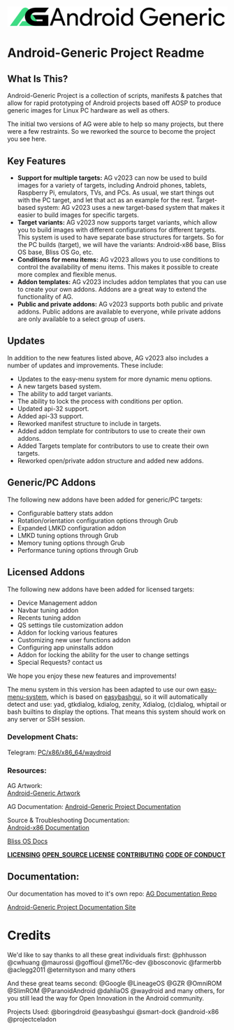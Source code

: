 <img src="https://github.com/android-generic/artwork/raw/master/brand/Android-Generic_Logo__2_transparent.png">

# Android-Generic Project Readme

## What Is This?

Android-Generic Project is a collection of scripts, manifests & patches that allow for rapid prototyping of Android projects based off AOSP to produce generic images for Linux PC hardware as well as others.

The initial two versions of AG were able to help so many projects, but there were a few restraints. So we reworked the source to become the project you see here.

## Key Features

 - **Support for multiple targets:** AG v2023 can now be used to build images for a variety of targets, including Android phones, tablets, Raspberry Pi, emulators, TVs, and PCs. As usual, we start things out with the PC target, and let that act as an example for the rest.
Target-based system: AG v2023 uses a new target-based system that makes it easier to build images for specific targets.
 - **Target variants:** AG v2023 now supports target variants, which allow you to build images with different configurations for different targets. This system is used to have separate base structures for targets. So for the PC builds (target), we will have the variants: Android-x86 base, Bliss OS base, Bliss OS Go, etc.
 - **Conditions for menu items:** AG v2023 allows you to use conditions to control the availability of menu items. This makes it possible to create more complex and flexible menus.
 - **Addon templates:** AG v2023 includes addon templates that you can use to create your own addons. Addons are a great way to extend the functionality of AG.
 - **Public and private addons:** AG v2023 supports both public and private addons. Public addons are available to everyone, while private addons are only available to a select group of users. 

## Updates

In addition to the new features listed above, AG v2023 also includes a number of updates and improvements. These include:
 
 - Updates to the easy-menu system for more dynamic menu options.
 - A new targets based system.
 - The ability to add target variants.
 - The ability to lock the process with conditions per option.
 - Updated api-32 support.
 - Added api-33 support.
 - Reworked manifest structure to include in targets.
 - Added addon template for contributors to use to create their own addons.
 - Added Targets template for contributors to use to create their own targets.
 - Reworked open/private addon structure and added new addons.

## Generic/PC Addons

The following new addons have been added for generic/PC targets:

 - Configurable battery stats addon
 - Rotation/orientation configuration options through Grub
 - Expanded LMKD configuration addon
 - LMKD tuning options through Grub
 - Memory tuning options through Grub
 - Performance tuning options through Grub

## Licensed Addons

The following new addons have been added for licensed targets:

 - Device Management addon
 - Navbar tuning addon
 - Recents tuning addon
 - QS settings tile customization addon
 - Addon for locking various features
 - Customizing new user functions addon
 - Configuring app uninstalls addon
 - Addon for locking the ability for the user to change settings
 - Special Requests? contact us

We hope you enjoy these new features and improvements!

The menu system in this version has been adapted to use our own [easy-menu-system](https://github.com/electrikjesus/easy-menu-system), which is based on [easybashgui](https://sites.google.com/site/easybashgui/), so it will automatically detect and use: yad, gtkdialog, kdialog, zenity, Xdialog, (c)dialog, whiptail or bash builtins to display the options. That means this system should work on any server or SSH session.

### Development Chats:

Telegram:
[PC/x86/x86_64/waydroid](https://t.me/androidgenericpc)


### Resources:

AG Artwork:  
[Android-Generic Artwork](https://github.com/android-generic/artwork)

AG Documentation:
[Android-Generic Project Documentation](https://android-generic-project.gitbook.io/documentation/)

Source & Troubleshooting Documentation:  
[Android-x86 Documentation](https://www.android-x86.org/documentation.html)

[Bliss OS Docs](https://docs.blissos.org)

[**LICENSING**](LINCENSING.md)
[**OPEN_SOURCE LICENSE**](LICENSE.md)
[**CONTRIBUTING**](CONTRIBUTING.md)
[**CODE OF CONDUCT**](CODE_OF_CONDUCT.md)

## Documentation:

Our documentation has moved to it's own repo:
[AG Documentation Repo](https://github.com/android-generic/documentation)

[Android-Generic Project Documentation Site](https://android-generic-project.gitbook.io/documentation/)


# Credits

We'd like to say thanks to all these great individuals first:
@phhusson @cwhuang @maurossi @goffioul @me176c-dev @bosconovic @farmerbb @aclegg2011 @eternityson and many others

And these great teams second:
@Google @LineageOS @GZR @OmniROM @SlimROM @ParanoidAndroid @dahliaOS @waydroid and many others, for you still lead the way for Open Innovation in the Android community. 

Projects Used:
@boringdroid @easybashgui @smart-dock @android-x86 @projectceladon 


